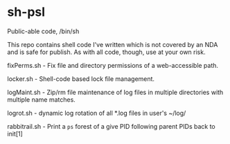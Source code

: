 sh-psl
======

Public-able code, /bin/sh

This repo contains shell code I've written which is not covered by an NDA and is safe for publish. 
As with all code, though, use at your own risk.


fixPerms.sh - Fix file and directory permissions of a web-accessible path.

locker.sh - Shell-code based lock file management.

logMaint.sh - Zip/rm file maintenance of log files in multiple directories with multiple name matches.

logrot.sh - dynamic log rotation of all *.log files in user's ~/log/ 

rabbitrail.sh - Print a `ps` forest of a give PID following parent PIDs back to init[1]